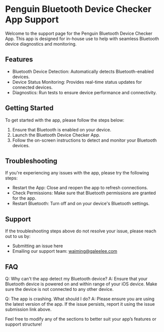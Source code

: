 # Penguin Bluetooth Device Checker App Support

Welcome to the support page for the Penguin Bluetooth Device Checker App. This app is designed for in-house use to help with seamless Bluetooth device diagnostics and monitoring.

## Features

- Bluetooth Device Detection: Automatically detects Bluetooth-enabled devices.
- Device Status Monitoring: Provides real-time status updates for connected devices.
- Diagnostics: Run tests to ensure device performance and connectivity.

## Getting Started

To get started with the app, please follow the steps below:

1. Ensure that Bluetooth is enabled on your device.
2. Launch the Bluetooth Device Checker App.
3. Follow the on-screen instructions to detect and monitor your Bluetooth devices.

## Troubleshooting

If you're experiencing any issues with the app, please try the following steps:

- Restart the App: Close and reopen the app to refresh connections.
- Check Permissions: Make sure that Bluetooth permissions are granted for the app.
- Restart Bluetooth: Turn off and on your device's Bluetooth settings.

## Support

If the troubleshooting steps above do not resolve your issue, please reach out to us by:

- Submitting an issue here
- Emailing our support team: waiming@galeelee.com

## FAQ

Q: Why can't the app detect my Bluetooth device?
A: Ensure that your Bluetooth device is powered on and within range of your iOS device. Make sure the device is not connected to any other device.

Q: The app is crashing. What should I do?
A: Please ensure you are using the latest version of the app. If the issue persists, report it using the issue submission link above.

Feel free to modify any of the sections to better suit your app’s features or support structure!
